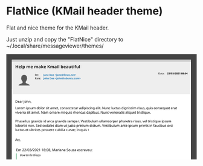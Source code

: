 # FlatNice (KMail header theme)

Flat and nice theme for the KMail header.

Just unzip and copy the "FlatNice" directory to ~/.local/share/messageviewer/themes/

![Theme](imgs/theme.png)